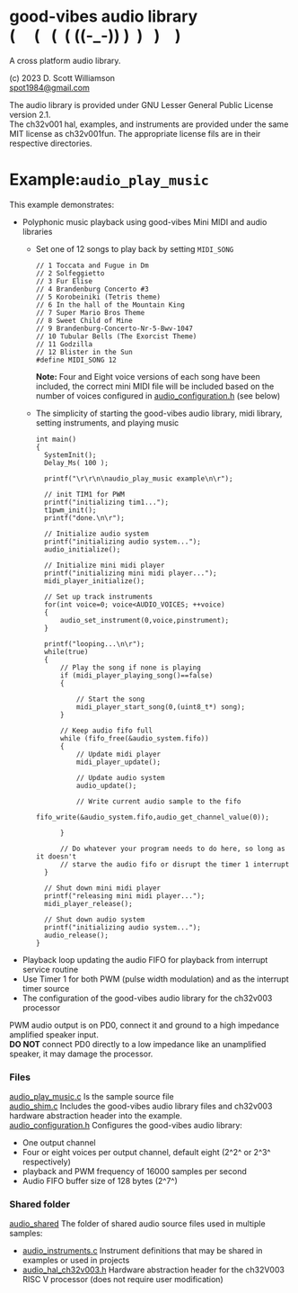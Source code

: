 # good-vibes audio library <br> (&nbsp;&nbsp;&nbsp;&nbsp;&nbsp;(&nbsp;&nbsp;&nbsp;(&nbsp;&nbsp;(&nbsp;((-_-))&nbsp;)&nbsp;&nbsp;)&nbsp;&nbsp;&nbsp;)&nbsp;&nbsp;&nbsp;&nbsp;) 

A cross platform audio library.

(c) 2023 D. Scott Williamson <br>
spot1984@gmail.com

The audio library is provided under GNU Lesser General Public License version 2.1.  
The ch32v001 hal, examples, and instruments are provided under the same MIT license as ch32v001fun.
The appropriate license fils are in their respective directories.

#  Example:`audio_play_music`
This example demonstrates:
* Polyphonic music playback using good-vibes Mini MIDI and audio libraries
  * Set one of 12 songs to play back by setting `MIDI_SONG`<br>
	  ```// Song to play
	  // 1 Toccata and Fugue in Dm
	  // 2 Solfeggietto
	  // 3 Fur Elise
	  // 4 Brandenburg Concerto #3
	  // 5 Korobeiniki (Tetris theme)
	  // 6 In the hall of the Mountain King
	  // 7 Super Mario Bros Theme
	  // 8 Sweet Child of Mine
	  // 9 Brandenburg-Concerto-Nr-5-Bwv-1047
	  // 10 Tubular Bells (The Exorcist Theme)
	  // 11 Godzilla
	  // 12 Blister in the Sun
	  #define MIDI_SONG 12
	  ```
      **Note:** Four and Eight voice versions of each song have been included, the correct mini MIDI file will be included based on the number of voices configured in [audio_configuration.h](audio_configuration.h) (see below)
	  
  * The simplicity of starting the good-vibes audio library, midi library, setting instruments, and playing music<br>
	  ```
	  int main()
	  {
	  	SystemInit();
	  	Delay_Ms( 100 );
	  
	  	printf("\r\r\n\naudio_play_music example\n\r");
	  
	  	// init TIM1 for PWM
	  	printf("initializing tim1...");
	  	t1pwm_init();
	  	printf("done.\n\r");
			  
	  	// Initialize audio system
	  	printf("initializing audio system...");
	  	audio_initialize();
	  
	  	// Initialize mini midi player
	  	printf("initializing mini midi player...");
	  	midi_player_initialize();
	  
	  	// Set up track instruments
	  	for(int voice=0; voice<AUDIO_VOICES; ++voice)
	  	{
	  		audio_set_instrument(0,voice,pinstrument);
	  	}
	  
	  	printf("looping...\n\r");
	  	while(true)
	  	{
	  		// Play the song if none is playing 
	  		if (midi_player_playing_song()==false)
	  		{
	  
	  			// Start the song
	  			midi_player_start_song(0,(uint8_t*) song);
	  		}
	  		
	  		// Keep audio fifo full
	  		while (fifo_free(&audio_system.fifo))
	  		{
	  			// Update midi player
	  			midi_player_update();
	  
	  			// Update audio system
	  			audio_update();
	  			
	  			// Write current audio sample to the fifo
	  			fifo_write(&audio_system.fifo,audio_get_channel_value(0));
	  
	  		}
	  		
	  		// Do whatever your program needs to do here, so long as it doesn't
	  		// starve the audio fifo or disrupt the timer 1 interrupt 
	  	}
	  
	  	// Shut down mini midi player
	  	printf("releasing mini midi player...");
	  	midi_player_release();
	  
	  	// Shut down audio system
	  	printf("initializing audio system...");
	  	audio_release();
	  }
	  ```
* Playback loop updating the audio FIFO for playback from interrupt service routine
* Use Timer 1 for both PWM (pulse width modulation) and as the interrupt timer source
* The configuration of the good-vibes audio library for the ch32v003 processor

PWM audio output is on PD0, connect it and ground to a high impedance amplified speaker input.  
**DO NOT** connect PD0 directly to a low impedance like an unamplified speaker, it may damage the processor.

### Files
[audio_play_music.c](audio_play_music.c) Is the sample source file<br> 
[audio_shim.c](audio_shim.c) Includes the good-vibes audio library files and ch32v003 hardware abstraction header into the example.<br>
[audio_configuration.h](audio_configuration.h) Configures the good-vibes audio library:
* One output channel
* Four or eight voices per output channel, default eight (2^2^ or 2^3^ respectively)
* playback and PWM frequency of 16000 samples per second
* Audio FIFO buffer size of 128 bytes (2^7^)

### Shared folder
[audio_shared](../audio_shared) The folder of shared audio source files used in multiple samples:
* [audio_instruments.c](../audio_shared/audio_instruments.c) Instrument definitions that may be shared in examples or used in projects
* [audio_hal_ch32v003.h](../audio_shared/audio_hal_ch32v003.h) Hardware abstraction header for the ch32V003 RISC V processor (does not require user modification)

